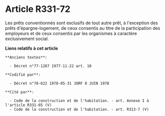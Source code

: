# Article R331-72

Les prêts conventionnés sont exclusifs de tout autre prêt, à l'exception des prêts d'épargne-logement, de ceux consentis au
titre de la participation des employeurs et de ceux consentis par les organismes à caractère exclusivement social.

**Liens relatifs à cet article**

	**Anciens textes**:

	  - Décret n°77-1287 1977-11-22 art. 10

	**Codifié par**:

	  - Décret n°78-622 1978-05-31 JORF 8 JUIN 1978

	**Cité par**:

	  - Code de la construction et de l'habitation. - art. Annexe I à l'article R331-65 (V)
	  - Code de la construction et de l'habitation. - art. R313-7 (V)
